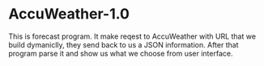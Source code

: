 # AccuWeather-1.0
This is forecast program. It make reqest to AccuWeather with URL that we build dymaniclly, they send back to us a JSON information.
After that program parse it and show us what we choose from user interface.
